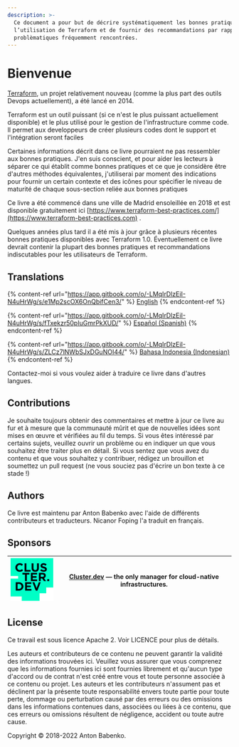 ```yaml
---
description: >-
  Ce document a pour but de décrire systématiquement les bonnes pratiques dans
  l’utilisation de Terraform et de fournir des recommandations par rapport aux
  problèmatiques fréquemment rencontrées.
---
```


# Bienvenue

[Terraform](https://www.terraform.io), un projet relativement nouveau (comme la plus part des outils Devops actuellement), a été lancé en 2014.

Terraform est  un outil puissant (si ce n'est le plus  puissant actuellement disponible) et le plus utilisé pour le gestion de l'infrastructure comme code. Il permet aux developpeurs de créer plusieurs codes dont le support et l'intégration seront faciles

Certaines informations décrit dans ce livre pourraient ne pas ressembler aux bonnes pratiques. J'en suis conscient, et pour aider les lecteurs à séparer ce qui établit comme bonnes pratiques et ce que je considère être d'autres méthodes équivalentes, j'utiliserai par moment des indications pour fournir un certain contexte et des icônes pour spécifier le niveau de maturité de chaque sous-section reliée aux bonnes pratiques

Ce livre a été commencé dans une ville de Madrid ensoleillée en 2018 et est disponible gratuitement ici [https://www.terraform-best-practices.com/](https://www.terraform-best-practices.com) .

Quelques années plus tard il a été mis à jour grâce à plusieurs récentes bonnes pratiques disponibles avec Terraform 1.0. Éventuellement ce livre devrait contenir la plupart des bonnes pratiques et recommandations indiscutables pour les utilisateurs de Terraform.

## Translations

{% content-ref url="https://app.gitbook.com/o/-LMqIrDlzEiI-N4uHrWg/s/e1Mp2scOX6OnQbifCen3/" %}
[English](https://app.gitbook.com/o/-LMqIrDlzEiI-N4uHrWg/s/e1Mp2scOX6OnQbifCen3/)
{% endcontent-ref %}

{% content-ref url="https://app.gitbook.com/o/-LMqIrDlzEiI-N4uHrWg/s/fTxekzr50pIuGmrPkXUD/" %}
[Español (Spanish)](https://app.gitbook.com/o/-LMqIrDlzEiI-N4uHrWg/s/fTxekzr50pIuGmrPkXUD/)
{% endcontent-ref %}

{% content-ref url="https://app.gitbook.com/o/-LMqIrDlzEiI-N4uHrWg/s/ZLCz7lNWbSJxDGuNOI44/" %}
[Bahasa Indonesia (Indonesian)](https://app.gitbook.com/o/-LMqIrDlzEiI-N4uHrWg/s/ZLCz7lNWbSJxDGuNOI44/)
{% endcontent-ref %}

Contactez-moi si vous voulez aider à traduire ce livre dans d'autres langues.

## Contributions

Je souhaite toujours obtenir des commentaires et mettre à jour ce livre au fur et à mesure que la communauté mûrit et que de nouvelles idées sont mises en œuvre et vérifiées au fil du temps. Si vous êtes intéressé par certains sujets, veuillez ouvrir un problème ou en indiquer un que vous souhaitez être traiter plus en détail. Si vous sentez que vous avez du contenu et que vous souhaitez y contribuer, rédigez un brouillon et soumettez un pull request (ne vous souciez pas d'écrire un bon texte à ce stade !)

## Authors

Ce livre est maintenu par Anton Babenko avec l'aide de différents contributeurs et traducteurs. Nicanor Foping l'a traduit en français.

## Sponsors

| [![](.gitbook/assets/cluster-dev-logo-site.png)](https://cluster.dev) | [Cluster.dev](http://cluster.dev) — the only manager for cloud-native infrastructures. |
| --------------------------------------------------------------------- | -------------------------------------------------------------------------------------- |

## License

Ce travail est sous licence Apache 2. Voir LICENCE pour plus de détails.

Les auteurs et contributeurs de ce contenu ne peuvent garantir la validité des informations trouvées ici. Veuillez vous assurer que vous comprenez que les informations fournies ici sont fournies librement et qu'aucun type d'accord ou de contrat n'est créé entre vous et toute personne associée à ce contenu ou projet. Les auteurs et les contributeurs n'assument pas et déclinent par la présente toute responsabilité envers toute partie pour toute perte, dommage ou perturbation causé par des erreurs ou des omissions dans les informations contenues dans, associées ou liées à ce contenu, que ces erreurs ou omissions résultent de négligence, accident ou toute autre cause.

Copyright © 2018-2022 Anton Babenko.
